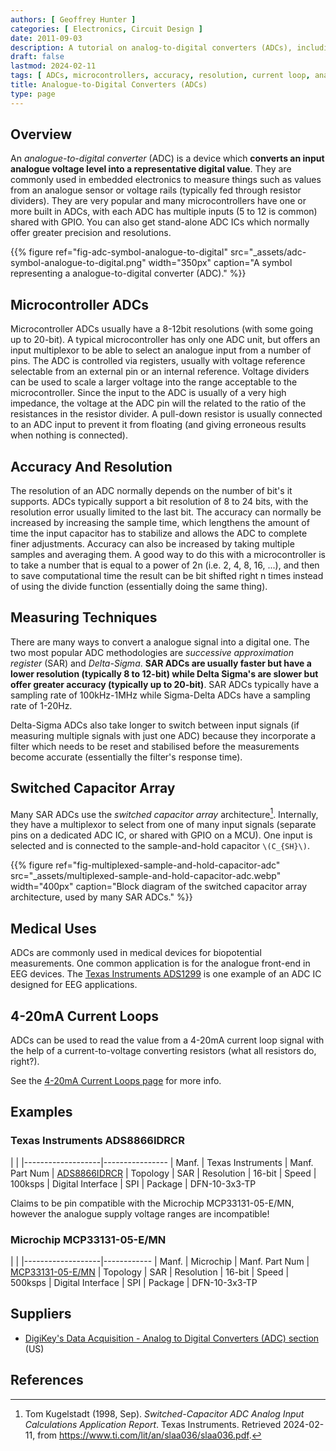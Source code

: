 ```yaml
---
authors: [ Geoffrey Hunter ]
categories: [ Electronics, Circuit Design ]
date: 2011-09-03
description: A tutorial on analog-to-digital converters (ADCs), including accuracy, resolution, measuring techniques, usage in microcontrollers and more.
draft: false
lastmod: 2024-02-11
tags: [ ADCs, microcontrollers, accuracy, resolution, current loop, analog-to-digital converter, digital, analogue, analog, switched capacitor ]
title: Analogue-to-Digital Converters (ADCs)
type: page
---
```


## Overview

An _analogue-to-digital converter_ (ADC) is a device which **converts an input analogue voltage level into a representative digital value**. They are commonly used in embedded electronics to measure things such as values from an analogue sensor or voltage rails (typically fed through resistor dividers). They are very popular and many microcontrollers have one or more built in ADCs, with each ADC has multiple inputs (5 to 12 is common) shared with GPIO. You can also get stand-alone ADC ICs which normally offer greater precision and resolutions.

{{% figure ref="fig-adc-symbol-analogue-to-digital" src="_assets/adc-symbol-analogue-to-digital.png" width="350px" caption="A symbol representing a analogue-to-digital converter (ADC)." %}}

## Microcontroller ADCs

Microcontroller ADCs usually have a 8-12bit resolutions (with some going up to 20-bit). A typical microcontroller has only one ADC unit, but offers an input multiplexor to be able to select an analogue input from a number of pins. The ADC is controlled via registers, usually with voltage reference selectable from an external pin or an internal reference. Voltage dividers can be used to scale a larger voltage into the range acceptable to the microcontroller. Since the input to the ADC is usually of a very high impedance, the voltage at the ADC pin will the related to the ratio of the resistances in the resistor divider. A pull-down resistor is usually connected to an ADC input to prevent it from floating (and giving erroneous results when nothing is connected).

## Accuracy And Resolution

The resolution of an ADC normally depends on the number of bit's it supports. ADCs typically support a bit resolution of 8 to 24 bits, with the resolution error usually limited to the last bit. The accuracy can normally be increased by increasing the sample time, which lengthens the amount of time the input capacitor has to stabilize and allows the ADC to complete finer adjustments. Accuracy can also be increased by taking multiple samples and averaging them. A good way to do this with a microcontroller is to take a number that is equal to a power of 2n (i.e. 2, 4, 8, 16, ...), and then to save computational time the result can be bit shifted right n times instead of using the divide function (essentially doing the same thing).

## Measuring Techniques

There are many ways to convert a analogue signal into a digital one. The two most popular ADC methodologies are _successive approximation register_ (SAR) and _Delta-Sigma_. **SAR ADCs are usually faster but have a lower resolution (typically 8 to 12-bit) while Delta Sigma's are slower but offer greater accuracy (typically up to 20-bit)**. SAR ADCs typically have a sampling rate of 100kHz-1MHz while Sigma-Delta ADCs have a sampling rate of 1-20Hz.

Delta-Sigma ADCs also take longer to switch between input signals (if measuring multiple signals with just one ADC) because they incorporate a filter which needs to be reset and stabilised before the measurements become accurate (essentially the filter's response time).

## Switched Capacitor Array

Many SAR ADCs use the _switched capacitor array_ architecture[^ti-switched-capacitor-adc-app-report]. Internally, they have a multiplexor to select from one of many input signals (separate pins on a dedicated ADC IC, or shared with GPIO on a MCU). One input is selected and is connected to the sample-and-hold capacitor `\(C_{SH}\)`.

{{% figure ref="fig-multiplexed-sample-and-hold-capacitor-adc" src="_assets/multiplexed-sample-and-hold-capacitor-adc.webp" width="400px" caption="Block diagram of the switched capacitor array architecture, used by many SAR ADCs." %}}


## Medical Uses

ADCs are commonly used in medical devices for biopotential measurements. One common application is for the analogue front-end in EEG devices. The [Texas Instruments ADS1299](http://www.ti.com/product/ads1299) is one example of an ADC IC designed for EEG applications.

## 4-20mA Current Loops

ADCs can be used to read the value from a 4-20mA current loop signal with the help of a current-to-voltage converting resistors (what all resistors do, right?).

See the [4-20mA Current Loops page](/electronics/communication-protocols/4-20ma-current-loops) for more info.

## Examples

### Texas Instruments ADS8866IDRCR

| |
|-------------------|----------------
| Manf.             | Texas Instruments
| Manf. Part Num    | [ADS8866IDRCR](https://www.ti.com/lit/ds/symlink/ads8866.pdf)
| Topology          | SAR
| Resolution        | 16-bit
| Speed             | 100ksps
| Digital Interface | SPI
| Package           | DFN-10-3x3-TP

Claims to be pin compatible with the Microchip MCP33131-05-E/MN, however the analogue supply voltage ranges are incompatible!

### Microchip MCP33131-05-E/MN

| |
|-------------------|------------
| Manf.             | Microchip
| Manf. Part Num    | [MCP33131-05-E/MN](https://ww1.microchip.com/downloads/en/DeviceDoc/MCP33131-MCP33121-MCP33111-Family-Data-Sheet-DS20006122A.pdf)
| Topology          | SAR
| Resolution        | 16-bit
| Speed             | 500ksps
| Digital Interface | SPI
| Package           | DFN-10-3x3-TP

## Suppliers

* [DigiKey's Data Acquisition - Analog to Digital Converters (ADC) section](https://www.digikey.com/products/en/integrated-circuits-ics/data-acquisition-analog-to-digital-converters-adc/700) (US)

## References

[^ti-switched-capacitor-adc-app-report]: Tom Kugelstadt (1998, Sep). _Switched-Capacitor ADC Analog Input Calculations Application Report_. Texas Instruments. Retrieved 2024-02-11, from https://www.ti.com/lit/an/slaa036/slaa036.pdf.
